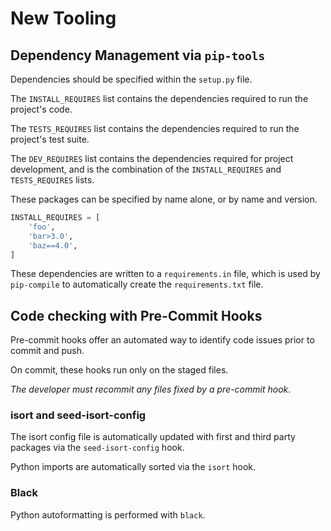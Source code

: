 # New Tooling

## Dependency Management via `pip-tools`

Dependencies should be specified within the `setup.py` file.

The `INSTALL_REQUIRES` list contains the dependencies required to run the project's code.

The `TESTS_REQUIRES` list contains the dependencies required to run the project's test suite.

The `DEV_REQUIRES` list contains the dependencies required for project development, and is the combination of the `INSTALL_REQUIRES` and `TESTS_REQUIRES` lists.

These packages can be specified by name alone, or by name and version.

```python
INSTALL_REQUIRES = [
    'foo',
    'bar>3.0',
    'baz==4.0',
]
```

These dependencies are written to a `requirements.in` file, which is used by `pip-compile` to automatically create the `requirements.txt` file.

## Code checking with Pre-Commit Hooks

Pre-commit hooks offer an automated way to identify code issues prior to commit and push.

On commit, these hooks run only on the staged files.

_The developer must recommit any files fixed by a pre-commit hook_.

### isort and seed-isort-config

The isort config file is automatically updated with first and third party packages via the `seed-isort-config` hook.

Python imports are automatically sorted via the `isort` hook.

### Black

Python autoformatting is performed with `black`.

